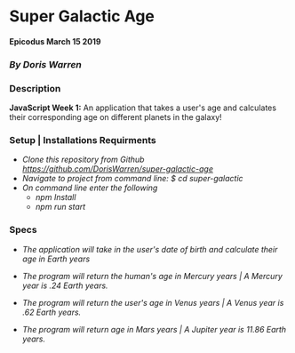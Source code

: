 # Super Galactic Age

#### Epicodus March 15 2019

### _By Doris Warren_

### Description

**JavaScript Week 1:** An application that takes a user's age and calculates their corresponding age on different planets in the galaxy!

### Setup | Installations Requirments
* _Clone this repository from Github https://github.com/DorisWarren/super-galactic-age_
* _Navigate to project from command line: $ cd super-galactic_
* _On command line enter the following_
  * _npm Install_
  * _npm run start_


### Specs
* _The application will take in the user's date of birth and calculate their age in Earth years_

* _The program will return the human's age in Mercury years | A Mercury year is .24 Earth years._

* _The program will return the user's age in Venus years | A Venus year is .62  Earth years._

* _The program will return age in Mars years | A Jupiter year is 11.86 Earth years._
